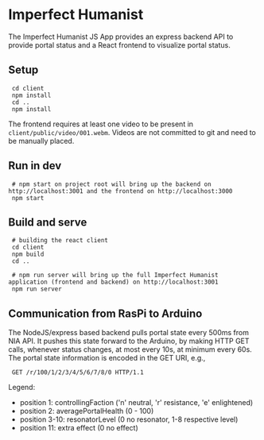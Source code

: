 # Imperfect Humanist

The Imperfect Humanist JS App provides an express backend API to provide portal status and a React frontend to visualize portal status.

## Setup
```
 cd client
 npm install
 cd ..
 npm install
```

The frontend requires at least one video to be present in `client/public/video/001.webm`. Videos are not committed to git and need to be manually placed.

## Run in dev
```
 # npm start on project root will bring up the backend on http://localhost:3001 and the frontend on http://localhost:3000
 npm start 
```

## Build and serve
```
 # building the react client
 cd client
 npm build
 cd ..

 # npm run server will bring up the full Imperfect Humanist application (frontend and backend) on http://localhost:3001
 npm run server
```

## Communication from RasPi to Arduino
The NodeJS/express based backend pulls portal state every 500ms from NIA API.
It pushes this state forward to the Arduino, by making HTTP GET calls, whenever status changes, at most every 10s,
at minimum every 60s. The portal state information is encoded in the GET URI, e.g.,
```
 GET /r/100/1/2/3/4/5/6/7/8/0 HTTP/1.1
```
Legend:
 * position 1: controllingFaction ('n' neutral, 'r' resistance, 'e' enlightened)
 * position 2: averagePortalHealth (0 - 100)
 * position 3-10: resonatorLevel (0 no resonator, 1-8 respective level)
 * position 11: extra effect (0 no effect)
